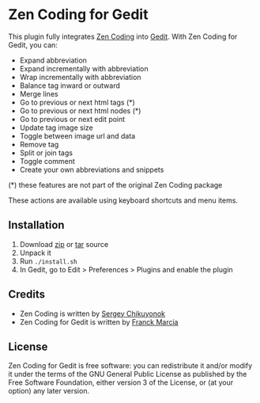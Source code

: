 Zen Coding for Gedit
====================

This plugin fully integrates [Zen Coding](http://code.google.com/p/zen-coding/) into [Gedit](http://projects.gnome.org/gedit/). With Zen Coding for Gedit, you can:

- Expand abbreviation
- Expand incrementally with abbreviation
- Wrap incrementally with abbreviation
- Balance tag inward or outward
- Merge lines
- Go to previous or next html tags (*)
- Go to previous or next html nodes (*)
- Go to previous or next edit point
- Update tag image size
- Toggle between image url and data
- Remove tag
- Split or join tags
- Toggle comment
- Create your own abbreviations and snippets

(*) these features are not part of the original Zen Coding package

These actions are available using keyboard shortcuts and menu items.

Installation
------------

1. Download [zip](http://github.com/fmarcia/zen-coding-gedit/zipball/master) or [tar](http://github.com/fmarcia/zen-coding-gedit/tarball/master) source
2. Unpack it
3. Run `./install.sh`
4. In Gedit, go to Edit > Preferences > Plugins and enable the plugin

Credits
-------

- Zen Coding is written by [Sergey Chikuyonok](http://chikuyonok.ru/)
- Zen Coding for Gedit is written by [Franck Marcia](http://github.com/fmarcia)

License
-------

Zen Coding for Gedit is free software: you can redistribute it and/or modify it under the terms of the GNU General Public License as published by the Free Software Foundation, either version 3 of the License, or (at your option) any later version.

